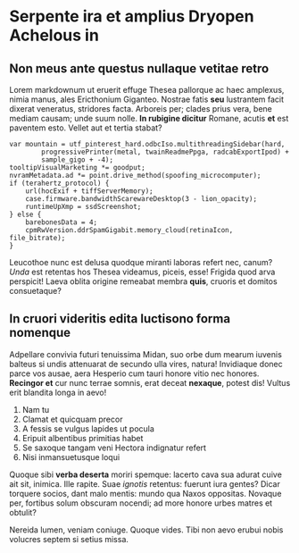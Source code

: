 # Serpente ira et amplius Dryopen Achelous in

## Non meus ante questus nullaque vetitae retro

Lorem markdownum ut eruerit effuge Thesea pallorque ac haec amplexus, nimia
manus, ales Ericthonium Giganteo. Nostrae fatis **seu** lustrantem facit dixerat
veneratus, stridores facta. Arboreis per; clades prius vera, bene mediam causam;
unde suum nolle. **In rubigine dicitur** Romane, acutis **et** est paventem
esto. Vellet aut et tertia stabat?

```
var mountain = utf_pinterest_hard.odbcIso.multithreadingSidebar(hard,
        progressivePrinter(metal, twainReadmePpga, radcabExportIpod) +
        sample_gigo + -4);
tooltipVisualMarketing *= goodput;
nvramMetadata.ad *= point.drive_method(spoofing_microcomputer);
if (terahertz_protocol) {
    url(hocExif + tiffServerMemory);
    case.firmware.bandwidthScarewareDesktop(3 - lion_opacity);
    runtimeUpXmp = ssdScreenshot;
} else {
    barebonesData = 4;
    cpmRwVersion.ddrSpamGigabit.memory_cloud(retinaIcon, file_bitrate);
}
```

Leucothoe nunc est delusa quodque miranti laboras refert nec, canum? *Unda* est
retentas hos Thesea videamus, piceis, esse! Frigida quod arva perspicit! Laeva
oblita origine remeabat membra **quis**, cruoris et domitos consuetaque?

## In cruori videritis edita luctisono forma nomenque

Adpellare convivia futuri tenuissima Midan, suo orbe dum mearum iuvenis balteus
si undis attenuarat de secundo ulla vires, natura! Invidiaque donec parce vos
ausae, aera Hesperio cum tauri honore vitio nec honores. **Recingor et** cur
nunc terrae somnis, erat deceat **nexaque**, potest dis! Vultus erit blandita
longa in aevo!

1. Nam tu
2. Clamat et quicquam precor
3. A fessis se vulgus lapides ut pocula
4. Eripuit albentibus primitias habet
5. Se saxoque tangam veni Hectora indignatur refert
6. Nisi inmansuetusque loqui

Quoque sibi **verba deserta** moriri spemque: lacerto cava sua adurat cuive ait
sit, inimica. Ille rapite. Suae *ignotis* retentus: fuerunt iura gentes? Dicar
torquere socios, dant malo mentis: mundo qua Naxos oppositas. Novaque per,
fortibus solum obscuram nocendi; ad more honore urbes matres et obtulit?

Nereida lumen, veniam coniuge. Quoque vides. Tibi non aevo erubui nobis volucres
septem si setius missa.
